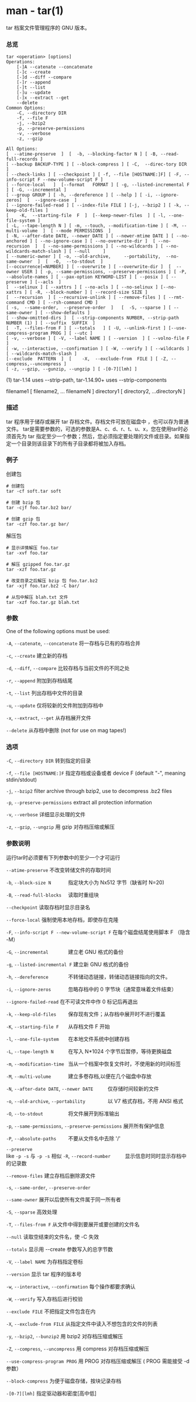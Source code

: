 # man - tar(1)


tar 档案文件管理程序的 GNU 版本。  

### 总览
```
tar <operation> [options]
Operations:
	[-]A --catenate --concatenate
	[-]c --create
	[-]d --diff --compare
	[-]r --append
	[-]t --list
	[-]u --update
	[-]x --extract --get
	--delete
Common Options:
	-C, --directory DIR
	-f, --file F
	-j, --bzip2
	-p, --preserve-permissions
	-v, --verbose
	-z, --gzip

All Options:
[  --atime-preserve  ]  [  -b, --blocking-factor N ] [ -B, --read-full-records ] 
[ --backup BACKUP-TYPE ] [ --block-compress ] [ -C,  --direc-tory DIR ] 
[ --check-links ] [ --checkpoint ] [ -f, --file [HOSTNAME:]F] [ -F, --info-script F --new-volume-script F ] 
[ --force-local	  ]  [--format	 FORMAT ] [ -g, --listed-incremental F ] [ -G, --incremental ]
[ --group GROUP ] [ -h, --dereference ] [ --help ] [ -i, --ignore-zeros]  [  --ignore-case  ] 
[ --ignore-failed-read ] [ --index-file FILE ] [-j, --bzip2 ] [ -k, --keep-old-files ] 
[	 -K,  --starting-file  F  ]  [--keep-newer-files  ] [ -l, --one-file-system ]
[ -L, --tape-length N ] [ -m, --touch, --modification-time ] [ -M, --multi-volume  ]  [	--mode PERMISSIONS  ]  
[ -N, --after-date DATE, --newer DATE ] [ --newer-mtime DATE ] [ --no-anchored ] [ --no-ignore-case ] [ --no-overwrite-dir ]  [ --no-recursion  ]  [ --no-same-permissions ] [ --no-wildcards ] [ --no-wildcards-match-slash ] [ --null	    ]
[ --numeric-owner ] [ -o, --old-archive,	 --portability,	 --no-same-owner  ]  [	-O,  --to-stdout  ]  
[--occurrence[=NUMBER] ] [ --overwrite ] [ --overwrite-dir ]  [  --owner USER ] [ -p, --same-permissions, --preserve-permissions ] [ -P, --absolute-names ] [ --pax-option KEYWORD-LIST ] [ --posix ] [ --preserve ] [--acls  ]  
[  --selinux ] [ --xattrs ] [ --no-acls ] [ --no-selinux ] [--no-xattrs ] [ -R, --block-number ] [ --record-size SIZE ] 
[  --recursion  ] [ --recursive-unlink ] [ --remove-files ] [ --rmt-command CMD ] [ --rsh-command CMD ] 
[ -s,  --same-order,  --preserve-order  ]	[  -S, --sparse ] [ --same-owner ] [ --show-defaults ] 
[ --show-omitted-dirs ]  [ --strip-components NUMBER, --strip-path NUMBER (1) ] [ --suffix  SUFFIX  ]  
[  -T, --files-from F ] [ --totals   ] [ -U, --unlink-first ] [--use-compress-program PROG ] [ --utc ] 
[ -v, --verbose ] [ -V, --label NAME ] [ --version  ] [ --volno-file F ] 
[ -w, --interactive, --confirmation ] [ -W, --verify ] [ --wildcards ] [ --wildcards-match-slash ] 
[--exclude  PATTERN  ]  [	 -X,  --exclude-from  FILE ] [ -Z, --compress,--uncompress ] 
[ -z, --gzip, --gunzip, --ungzip ] [ -[0-7][lmh] ]
```
(1) tar-1.14 uses --strip-path, tar-1.14.90+ uses --strip-components
 

filename1 [ filename2, ... filenameN ]
directory1 [ directory2, ...directoryN ]

### 描述
tar 程序用于储存或展开 tar 存档文件。存档文件可放在磁盘中 ，也可以存为普通文件。 tar是需要参数的，可选的参数是A、c、d、r、t、u、x，您在使用tar时必须首先为 tar 指定至少一个参数；然后，您必须指定要处理的文件或目录。如果指定一个目录则该目录下的所有子目录都将被加入存档。  

### 例子

创建包

```
# 创建包
tar -cf soft.tar soft

# 创建 bzip 包
tar -cjf foo.tar.bz2 bar/

# 创建 gzip 包
tar -czf foo.tar.gz bar/
```

解压包

```
# 显示详情解压 foo.tar
tar -xvf foo.tar

# 解压 gzipped foo.tar.gz
tar -xzf foo.tar.gz

# 改变目录之后解压 bzip 包 foo.tar.bz2
tar -xjf foo.tar.bz2 -C bar/

# 从包中解压 blah.txt 文件
tar -xzf foo.tar.gz blah.txt
```

### 参数

One of the following options must be used:

`-A`, `--catenate`, `--concatenate`
将一存档与已有的存档合并

`-c`, `--create`
建立新的存档

`-d`, `--diff`, `--compare`
比较存档与当前文件的不同之处

`-r`, `--append`
附加到存档结尾

`-t`, `--list`
列出存档中文件的目录

`-u`, `--update`
仅将较新的文件附加到存档中

`-x`, `--extract`, `--get`
从存档展开文件

`--delete`
从存档中删除 (not for use on mag tapes!)

### 选项


`-C`, `--directory DIR`
转到指定的目录

`-f`, `--file [HOSTNAME:]F`
指定存档或设备或者 device F (default "-", meaning stdin/stdout)

`-j`, `--bzip2`
filter archive through bzip2, use to decompress .bz2 files

`-p`, `--preserve-permissions`
extract all protection information

`-v`, `--verbose`
详细显示处理的文件

`-z`, `--gzip`, `--ungzip`
用 gzip 对存档压缩或解压


### 参数说明
运行tar时必须要有下列参数中的至少一个才可运行

`--atime-preserve` 
不改变转储文件的存取时间 

`-b`, `--block-size N      `
指定块大小为 Nx512 字节（缺省时 N=20)

`-B`, `--read-full-blocks  `
读取时重组块

`--checkpoint`
读取存档时显示目录名

`--force-local`
强制使用本地存档，即使存在克隆

`-F`, `--info-script F --new-volume-script F`
在每个磁盘结尾使用脚本 F （隐含 -M）

`-G`, `--incremental       `
建立老 GNU 格式的备份

`-g`, `--listed-incremental F`
建立新 GNU 格式的备份

`-h`, `--dereference       `
不转储动态链接，转储动态链接指向的文件。

`-i`, `--ignore-zeros      `
忽略存档中的 0 字节块（通常意味着文件结束）

`--ignore-failed-read`
在不可读文件中作 0 标记后再退出

`-k`, `--keep-old-files    `
保存现有文件；从存档中展开时不进行覆盖

`-K`, `--starting-file F   `
从存档文件 F 开始

`-l`, `--one-file-system   `
在本地文件系统中创建存档

`-L`, `--tape-length N     `
在写入 N*1024 个字节后暂停，等待更换磁盘

`-m`, `--modification-time `
当从一个档案中恢复文件时，不使用新的时间标签

`-M`, `--multi-volume      `
建立多卷存档,以便在几个磁盘中存放

`-N`, `--after-date DATE`, `--newer DATE     `
仅存储时间较新的文件

`-o`, `--old-archive`, `--portability        `
以 V7 格式存档，不用 ANSI 格式

`-O`, `--to-stdout         `
将文件展开到标准输出

`-p`, `--same-permissions`, `--preserve-permissions`
展开所有保护信息

`-P`, `--absolute-paths    `
不要从文件名中去除 '/'

`--preserve`              
like `-p -s`
与 `-p -s` 相似
`-R`, `--record-number     `
显示信息时同时显示存档中的记录数

`--remove-files`
建立存档后删除源文件

`-s`, `--same-order`, `--preserve-order      `

`--same-owner`
展开以后使所有文件属于同一所有者

`-S`, `--sparse`
高效处理

`-T`, `--files-from F`
从文件中得到要展开或要创建的文件名

`--null`
读取空结束的文件名，使 -C 失效

`--totals`
显示用 --create 参数写入的总字节数

`-V`, `--label NAME`
为存档指定卷标

`--version`
显示 tar 程序的版本号

`-w`, `--interactive`, `--confirmation`
每个操作都要求确认

`-W`, `--verify`
写入存档后进行校验

`--exclude FILE`
不把指定文件包含在内

`-X`, `--exclude-from FILE`
从指定文件中读入不想包含的文件的列表

`-y`, `--bzip2`, `--bunzip2`
用 bzip2 对存档压缩或解压

`-Z`, `--compress`, `--uncompress`
用 compress 对存档压缩或解压

`--use-compress-program PROG`
用 PROG 对存档压缩或解压 ( PROG 需能接受 -d 参数）

`--block-compress`
为便于磁盘存储，按块记录存档

`-[0-7][lmh]`
指定驱动器和密度[高中低]

